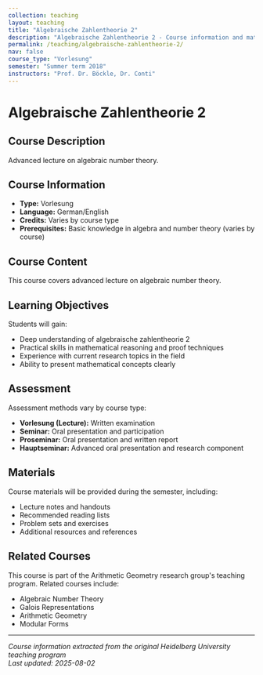 ```yaml
---
collection: teaching
layout: teaching
title: "Algebraische Zahlentheorie 2"
description: "Algebraische Zahlentheorie 2 - Course information and materials."
permalink: /teaching/algebraische-zahlentheorie-2/
nav: false
course_type: "Vorlesung"
semester: "Summer term 2018"
instructors: "Prof. Dr. Böckle, Dr. Conti"
---
```


# Algebraische Zahlentheorie 2

## Course Description 

Advanced lecture on algebraic number theory.

## Course Information 

- **Type:** Vorlesung
- **Language:** German/English
- **Credits:** Varies by course type
- **Prerequisites:** Basic knowledge in algebra and number theory (varies by course)

## Course Content 

This course covers advanced lecture on algebraic number theory.

## Learning Objectives 

Students will gain:
- Deep understanding of algebraische zahlentheorie 2
- Practical skills in mathematical reasoning and proof techniques
- Experience with current research topics in the field
- Ability to present mathematical concepts clearly

## Assessment 

Assessment methods vary by course type:
- **Vorlesung (Lecture):** Written examination
- **Seminar:** Oral presentation and participation
- **Proseminar:** Oral presentation and written report
- **Hauptseminar:** Advanced oral presentation and research component

## Materials 

Course materials will be provided during the semester, including:
- Lecture notes and handouts
- Recommended reading lists
- Problem sets and exercises
- Additional resources and references

## Related Courses 

This course is part of the Arithmetic Geometry research group's teaching program. Related courses include:
- Algebraic Number Theory
- Galois Representations
- Arithmetic Geometry
- Modular Forms

---

*Course information extracted from the original Heidelberg University teaching program*  
*Last updated: 2025-08-02*